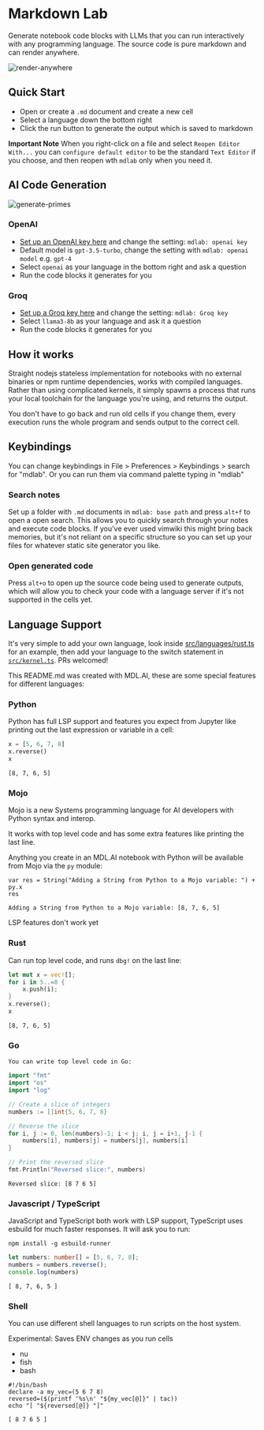 # Markdown Lab

Generate notebook code blocks with LLMs that you can run interactively with any programming language. The source code is pure markdown and can render anywhere.

![render-anywhere](https://github.com/jackos/mdl/assets/77730378/e8327299-7d6d-42e8-a0bd-eaf1e93d2645)

## Quick Start

- Open or create a `.md` document and create a new cell
- Select a language down the bottom right
- Click the run button to generate the output which is saved to markdown

__Important Note__
When you right-click on a file and select `Reopen Editor With...` you can `configure default editor` to be the standard `Text Editor` if you choose, and then reopen wth `mdlab` only when you need it.

## AI Code Generation

![generate-primes](https://github.com/jackos/mdl/assets/77730378/35f34cc1-c7a0-4a5e-9f1e-edec2a593857)

### OpenAI

- [Set up an OpenAI key here](https://platform.openai.com/account/api-keys) and change the setting: `mdlab: openai key`
- Default model is `gpt-3.5-turbo`, change the setting with `mdlab: openai model` e.g. `gpt-4`
- Select `openai` as your language in the bottom right and ask a question
- Run the code blocks it generates for you

### Groq

- [Set up a Groq key here](https://platform.openai.com/account/api-keys) and change the setting: `mdlab: Groq key`
- Select `llama3-8b` as your language and ask it a question
- Run the code blocks it generates for you

## How it works

Straight nodejs stateless implementation for notebooks with no external binaries or npm runtime dependencies, works with compiled languages. Rather than using complicated kernels, it simply spawns a process that runs your local toolchain for the language you're using, and returns the output.

You don't have to go back and run old cells if you change them, every execution runs the whole program and sends output to the correct cell.

## Keybindings

You can change keybindings in File > Preferences > Keybindings > search for "mdlab". Or you can run them via command palette typing in "mdlab"

### Search notes

Set up a folder with `.md` documents in `mdlab: base path` and press `alt+f` to open a open search. This allows you to quickly search through your notes and execute code blocks. If you've ever used vimwiki this might bring back memories, but it's not reliant on a specific structure so you can set up your files for whatever static site generator you like.

### Open generated code

Press `alt+o` to open up the source code being used to generate outputs, which will allow you to check your code with a language server if it's not supported in the cells yet.

## Language Support

It's very simple to add your own language, look inside [src/languages/rust.ts](https://github.com/jackos/mdl/blob/main/src/languages/python.ts) for an example, then add your language to the switch statement in [`src/kernel.ts`](https://github.com/jackos/mdl/blob/main/src/kernel.ts). PRs welcomed!

This README.md was created with MDL.AI, these are some special features for different languages:

### Python

Python has full LSP support and features you expect from Jupyter like printing out the last expression or variable in a cell:

```python
x = [5, 6, 7, 8]
x.reverse()
x
```

```text
[8, 7, 6, 5]
```

### Mojo

Mojo is a new Systems programming language for AI developers with Python syntax and interop. 

It works with top level code and has some extra features like printing the last line.

Anything you create in an MDL.AI notebook with Python will be available from Mojo via the `py` module:

```mojo
var res = String("Adding a String from Python to a Mojo variable: ") + py.x
res
```

```text
Adding a String from Python to a Mojo variable: [8, 7, 6, 5]
```

LSP features don't work yet

### Rust

Can run top level code, and runs `dbg!` on the last line:

```rust
let mut x = vec![];
for i in 5..=8 {
    x.push(i);
}
x.reverse();
x
```

```text
[8, 7, 6, 5]
```

### Go

```llama3-8b
You can write top level code in Go:
```

```go
import "fmt"
import "os"
import "log"

// Create a slice of integers
numbers := []int{5, 6, 7, 8}

// Reverse the slice
for i, j := 0, len(numbers)-1; i < j; i, j = i+1, j-1 {
	numbers[i], numbers[j] = numbers[j], numbers[i]
}

// Print the reversed slice
fmt.Println("Reversed slice:", numbers)
```

```text
Reversed slice: [8 7 6 5]
```

### Javascript / TypeScript

JavaScript and TypeScript both work with LSP support, TypeScript uses esbuild for much faster responses. It will ask you to run:

```
npm install -g esbuild-runner
```

```ts
let numbers: number[] = [5, 6, 7, 8];
numbers = numbers.reverse();
console.log(numbers)
```

```text
[ 8, 7, 6, 5 ]
```

### Shell

You can use different shell languages to run scripts on the host system.

Experimental: Saves ENV changes as you run cells

- nu
- fish
- bash

```shellscript
#!/bin/bash
declare -a my_vec=(5 6 7 8)
reversed=($(printf '%s\n' "${my_vec[@]}" | tac))
echo "[ "${reversed[@]} "]"
```

```text
[ 8 7 6 5 ]
```